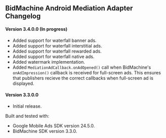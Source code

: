 ## BidMachine Android Mediation Adapter Changelog

#### Version 3.4.0.0 (In progress)
- Added support for waterfall banner ads.
- Added support for waterfall interstitial ads.
- Added support for waterfall rewarded ads.
- Added support for waterfall native ads.
- Added watermark implementation.
- Added `MediationAdCallback.onAdOpened()` call when BidMachine's `onAdImpression()` callback is received for full-screen ads. This ensures that publishers recieve the correct callbacks when full-screen ad is displayed.

#### Version 3.3.0.0
- Initial release.

Built and tested with:
- Google Mobile Ads SDK version 24.5.0.
- BidMachine SDK version 3.3.0.